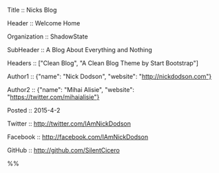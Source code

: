 Title :: Nicks Blog

Header :: Welcome Home

Organization :: ShadowState

SubHeader :: A Blog About Everything and Nothing

Headers :: ["Clean Blog", "A Clean Blog Theme by Start Bootstrap"]

Author1 :: {"name": "Nick Dodson", "website": "http://nickdodson.com"}

Author2 :: {"name": "Mihai Alisie", "website": "https://twitter.com/mihaialisie"}

Posted :: 2015-4-2

Twitter :: http://twitter.com/IAmNickDodson

Facebook :: http://facebook.com/IAmNickDodson

GitHub :: http://github.com/SilentCicero

%%
